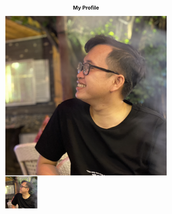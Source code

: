 ### <p style="text-align: center">My Profile</p>
![Test](./assets/images/cv.PNG "CV image")
<img src="./assets/images/cv.PNG" alt="xzx" style="height: 100px; width:100px;"/>
